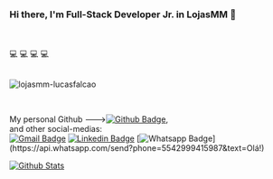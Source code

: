### Hi there, I'm Full-Stack Developer Jr. in LojasMM 👋
</br> 
</br>
 💻 💻 💻 💻
</br>


</br>
<p align="left"> <img src="https://komarev.com/ghpvc/?username=lojasmm-lucasfalcao" alt="lojasmm-lucasfalcao" /> </p>
</br>


My personal Github --->[![Github Badge](https://img.shields.io/badge/-Github-000?style=flat-square&logo=Github&logoColor=white&link=https://github.com/Falcao1303)](https://github.com/Falcao1303), </br>
and other social-medias: </br> [![Gmail Badge](https://img.shields.io/badge/-Gmail-c14438?style=flat-square&logo=Gmail&logoColor=white&link=mailto:ducksdsfak@gmail.com)](mailto:ducksdsfak@gmail.com)
[![Linkedin Badge](https://img.shields.io/badge/-LinkedIn-blue?style=flat-square&logo=Linkedin&logoColor=white&link=https://www.linkedin.com/in/lucas-falcão-429858a1/)](https://www.linkedin.com/in/lucas-falcão-429858a1/)
[![Whatsapp Badge](https://img.shields.io/badge/-Whatsapp-4CA143?style=flat-square&labelColor=4CA143&logo=whatsapp&logoColor=white&link=https://api.whatsapp.com/send?phone=5542999415987&text=Olá!)](https://api.whatsapp.com/send?phone=5542999415987&text=Olá!)


[![Github Stats](https://github-readme-stats.vercel.app/api?username=lojasmm-lucasfalcao&hide=[%22issues%22,%22prs%22,%22contribs%22]&show_icons=true&theme=dark)](https://github.com/lojasmm-lucasfalcao)
